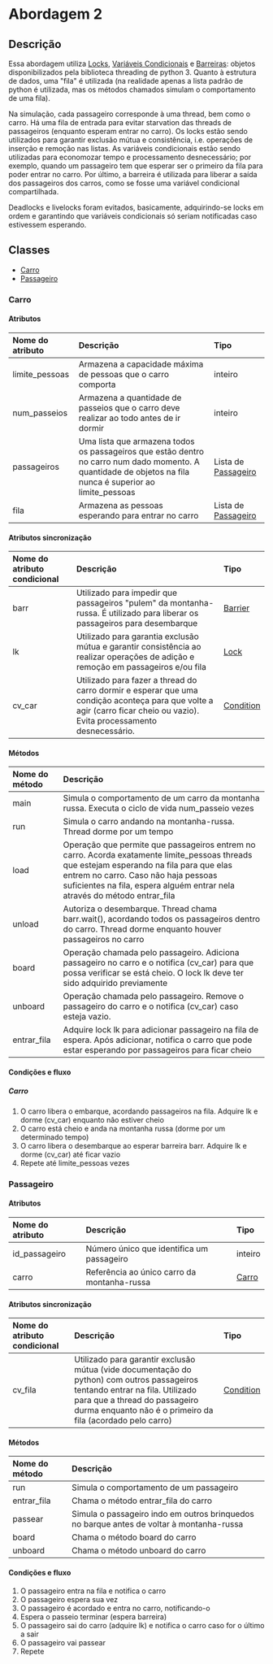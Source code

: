 # Abordagem 2

## Descrição
Essa abordagem utiliza [Locks](https://docs.python.org/3/library/threading.html#lock-objects), [Variáveis Condicionais](https://docs.python.org/3/library/threading.html#condition-objects) e [Barreiras](https://docs.python.org/3/library/threading.html#barrier-objects): objetos disponibilizados pela biblioteca threading de python 3. Quanto à estrutura de dados, uma "fila" é utilizada (na realidade apenas a lista padrão de python é utilizada, mas os métodos chamados simulam o comportamento de uma fila).

Na simulação, cada passageiro corresponde à uma thread, bem como o carro. Há uma fila de entrada para evitar starvation das threads de passageiros (enquanto esperam entrar no carro). Os locks estão sendo utilizados para garantir exclusão mútua e consistência, i.e. operações de inserção e remoção nas listas. As variáveis condicionais estão sendo utilizadas para economozar tempo e processamento desnecessário; por exemplo, quando um passageiro tem que esperar ser o primeiro da fila para poder entrar no carro. Por último, a barreira é utilizada para liberar a saída dos passageiros dos carros, como se fosse uma variável condicional compartilhada.

Deadlocks e livelocks foram evitados, basicamente, adquirindo-se locks em ordem e garantindo que variáveis condicionais só seriam notificadas caso estivessem esperando.

## Classes

* [Carro](#carro)
* [Passageiro](#passageiro)

### Carro

#### Atributos

| Nome do atributo | Descrição | Tipo |
| :--- | :--- | :--- |
| limite\_pessoas | Armazena a capacidade máxima de pessoas que o carro comporta | inteiro |
| num\_passeios | Armazena a quantidade de passeios que o carro deve realizar ao todo antes de ir dormir | inteiro |
| passageiros | Uma lista que armazena todos os passageiros que estão dentro no carro num dado momento. A quantidade de objetos na fila nunca é superior ao limite\_pessoas | Lista de [Passageiro](#passageiro) |
| fila | Armazena as pessoas esperando para entrar no carro | Lista de [Passageiro](#passageiro) |

#### Atributos sincronização

| Nome do atributo condicional | Descrição | Tipo |
| :--- | :--- | :--- |
| barr | Utilizado para impedir que passageiros "pulem" da montanha-russa. É utilizado para liberar os passageiros para desembarque | [Barrier](https://docs.python.org/3/library/threading.html#barrier-objects) |
| lk | Utilizado para garantia exclusão mútua e garantir consistência ao realizar operações de adição e remoção em passageiros e/ou fila | [Lock]((https://docs.python.org/3/library/threading.html#lock-objects)) |
| cv_car | Utilizado para fazer a thread do carro dormir e esperar que uma condição aconteça para que volte a agir (carro ficar cheio ou vazio). Evita processamento desnecessário. | [Condition](https://docs.python.org/3/library/threading.html#condition-objects) |

#### Métodos

| Nome do método | Descrição |
| :--- | :--- |
| main | Simula o comportamento de um carro da montanha russa. Executa o ciclo de vida num\_passeio vezes |
| run | Simula o carro andando na montanha-russa. Thread dorme por um tempo |
| load | Operação que permite que passageiros entrem no carro. Acorda exatamente limite_pessoas threads que estejam esperando na fila para que elas entrem no carro. Caso não haja pessoas suficientes na fila, espera alguém entrar nela através do método entrar_fila |
| unload | Autoriza o desembarque. Thread chama barr.wait(), acordando todos os passageiros dentro do carro. Thread dorme enquanto houver passageiros no carro |
| board | Operação chamada pelo passageiro. Adiciona passageiro no carro e o notifica (cv_car) para que possa verificar se está cheio. O lock lk deve ter sido adquirido previamente |
| unboard | Operação chamada pelo passageiro. Remove o passageiro do carro e o notifica (cv_car) caso esteja vazio. |
| entrar_fila | Adquire lock lk para adicionar passageiro na fila de espera. Após adicionar, notifica o carro que pode estar esperando por passageiros para ficar cheio |

#### Condições e fluxo

##### Carro

1. O carro libera o embarque, acordando passageiros na fila. Adquire lk e dorme (cv_car) enquanto não estiver cheio
2. O carro está cheio e anda na montanha russa (dorme por um determinado tempo)
3. O carro libera o desembarque ao esperar barreira barr. Adquire lk e dorme (cv_car) até ficar vazio
4. Repete até limite\_pessoas vezes

### Passageiro

#### Atributos

| Nome do atributo | Descrição | Tipo |
| :--- | :--- | :--- |
| id_passageiro | Número único que identifica um passageiro | inteiro |
| carro | Referência ao único carro da montanha-russa | [Carro](#Carro) |

#### Atributos sincronização

| Nome do atributo condicional | Descrição | Tipo |
| :--- | :--- | :--- |
| cv_fila | Utilizado para garantir exclusão mútua (vide documentação do python) com outros passageiros tentando entrar na fila. Utilizado para que a thread do passageiro durma enquanto não é o primeiro da fila (acordado pelo carro) | [Condition](https://docs.python.org/3/library/threading.html#condition-objects) |

#### Métodos

| Nome do método | Descrição |
| :--- | :--- |
| run | Simula o comportamento de um passageiro |
| entrar\_fila | Chama o método entrar_fila do carro |
| passear | Simula o passageiro indo em outros brinquedos no barque antes de voltar à montanha-russa |
| board | Chama o método board do carro |
| unboard | Chama o método unboard do carro |

#### Condições e fluxo

1. O passageiro entra na fila e notifica o carro
2. O passageiro espera sua vez
3. O passageiro é acordado e entra no carro, notificando-o
4. Espera o passeio terminar (espera barreira)
5. O passageiro sai do carro (adquire lk) e notifica o carro caso for o último a sair
6. O passageiro vai passear
7. Repete



